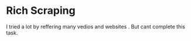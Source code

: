 # Rich Scraping
  
  I tried a lot by reffering many vedios and websites .
  But cant complete this task.
